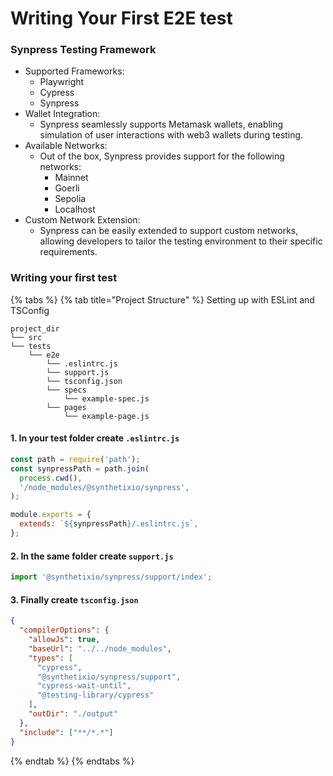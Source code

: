# Writing Your First E2E test

### Synpress Testing Framework

* Supported Frameworks:
  * Playwright
  * Cypress
  * Synpress
* Wallet Integration:
  * Synpress seamlessly supports Metamask wallets, enabling simulation of user interactions with web3 wallets during testing.
* Available Networks:
  * Out of the box, Synpress provides support for the following networks:
    * Mainnet
    * Goerli
    * Sepolia
    * Localhost
* Custom Network Extension:
  * Synpress can be easily extended to support custom networks, allowing developers to tailor the testing environment to their specific requirements.

### Writing your first test

{% tabs %}
{% tab title="Project Structure" %}
Setting up with ESLint and TSConfig

```
project_dir
└── src
└── tests
    └── e2e
        └── .eslintrc.js
        └── support.js
        └── tsconfig.json
        └── specs
            └── example-spec.js
        └── pages
            └── example-page.js
```

#### 1. In your test folder create `.eslintrc.js`

```javascript
const path = require('path');
const synpressPath = path.join(
  process.cwd(),
  '/node_modules/@synthetixio/synpress',
);

module.exports = {
  extends: `${synpressPath}/.eslintrc.js`,
};
```

#### 2. In the same folder create `support.js`

```javascript
import '@synthetixio/synpress/support/index';
```

#### 3. Finally create `tsconfig.json`

```json
{
  "compilerOptions": {
    "allowJs": true,
    "baseUrl": "../../node_modules",
    "types": [
      "cypress",
      "@synthetixio/synpress/support",
      "cypress-wait-until",
      "@testing-library/cypress"
    ],
    "outDir": "./output"
  },
  "include": ["**/*.*"]
}
```
{% endtab %}
{% endtabs %}
